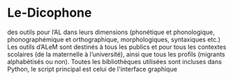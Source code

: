 # Le-Dicophone
des outils pour l’AL dans leurs dimensions (phonétique et phonologique, phonographémique et orthographique, morphologiques, syntaxiques etc.) 
Les outils d’ALeM sont destinés à tous les publics et pour tous les contextes scolaires (de la maternelle à l’université), ainsi que tous les profils (migrants alphabétisés ou non). 
Toutes les bibliothèques utilisées sont incluses dans Python, le script principal est celui de l'interface graphique
